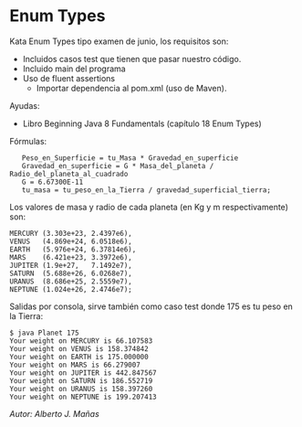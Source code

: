 # Enum Types

Kata Enum Types tipo examen de junio, los requisitos son:

+ Incluidos casos test que tienen que pasar nuestro código.
+ Incluido main del programa
+ Uso de fluent assertions
    + Importar dependencia al pom.xml (uso de Maven).

Ayudas:
* Libro Beginning Java 8 Fundamentals (capítulo 18 Enum Types)

Fórmulas:
~~~
   Peso_en_Superficie = tu_Masa * Gravedad_en_superficie
   Gravedad_en_superficie = G * Masa_del_planeta / Radio_del_planeta_al_cuadrado
   G = 6.67300E-11
   tu_masa = tu_peso_en_la_Tierra / gravedad_superficial_tierra;
~~~

Los valores de masa y radio de cada planeta (en Kg y m respectivamente) son:
~~~
MERCURY (3.303e+23, 2.4397e6),     
VENUS   (4.869e+24, 6.0518e6),     
EARTH   (5.976e+24, 6.37814e6),     
MARS    (6.421e+23, 3.3972e6),     
JUPITER (1.9e+27,   7.1492e7),     
SATURN  (5.688e+26, 6.0268e7),     
URANUS  (8.686e+25, 2.5559e7),     
NEPTUNE (1.024e+26, 2.4746e7);   
~~~

Salidas por consola, sirve también como caso test donde 175 es tu peso en la Tierra:

~~~
$ java Planet 175 
Your weight on MERCURY is 66.107583 
Your weight on VENUS is 158.374842 
Your weight on EARTH is 175.000000 
Your weight on MARS is 66.279007 
Your weight on JUPITER is 442.847567 
Your weight on SATURN is 186.552719 
Your weight on URANUS is 158.397260 
Your weight on NEPTUNE is 199.207413
~~~


*Autor: Alberto J. Mañas*




